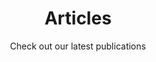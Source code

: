 ---
title: Articles
weight: 2
page_title: Articles about Vector Search
description: Articles about vector search and similarity larning related topics. Latest updates on Qdrant vector search engine.
section_title: Check out our latest publications
subtitle: Check out our latest publications
img: /articles_data/title-img.png
type: developer/articles
cascade:
    type: developer/articles
---